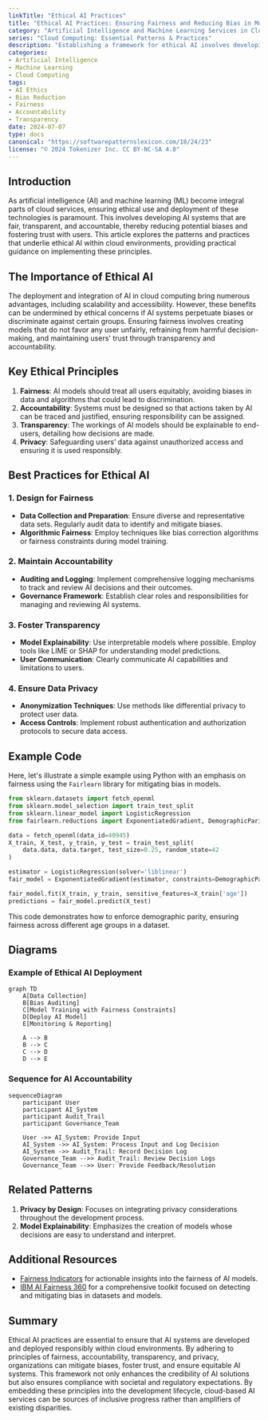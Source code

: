 ```yaml
---
linkTitle: "Ethical AI Practices"
title: "Ethical AI Practices: Ensuring Fairness and Reducing Bias in Models"
category: "Artificial Intelligence and Machine Learning Services in Cloud"
series: "Cloud Computing: Essential Patterns & Practices"
description: "Establishing a framework for ethical AI involves developing models that ensure fairness, accountability, and transparency, therefore reducing bias and promoting trust."
categories:
- Artificial Intelligence
- Machine Learning
- Cloud Computing
tags:
- AI Ethics
- Bias Reduction
- Fairness
- Accountability
- Transparency
date: 2024-07-07
type: docs
canonical: "https://softwarepatternslexicon.com/18/24/23"
license: "© 2024 Tokenizer Inc. CC BY-NC-SA 4.0"
---
```



## Introduction

As artificial intelligence (AI) and machine learning (ML) become integral parts of cloud services, ensuring ethical use and deployment of these technologies is paramount. This involves developing AI systems that are fair, transparent, and accountable, thereby reducing potential biases and fostering trust with users. This article explores the patterns and practices that underlie ethical AI within cloud environments, providing practical guidance on implementing these principles.

## The Importance of Ethical AI

The deployment and integration of AI in cloud computing bring numerous advantages, including scalability and accessibility. However, these benefits can be undermined by ethical concerns if AI systems perpetuate biases or discriminate against certain groups. Ensuring fairness involves creating models that do not favor any user unfairly, refraining from harmful decision-making, and maintaining users' trust through transparency and accountability.

## Key Ethical Principles

1. **Fairness**: AI models should treat all users equitably, avoiding biases in data and algorithms that could lead to discrimination.
2. **Accountability**: Systems must be designed so that actions taken by AI can be traced and justified, ensuring responsibility can be assigned.
3. **Transparency**: The workings of AI models should be explainable to end-users, detailing how decisions are made.
4. **Privacy**: Safeguarding users’ data against unauthorized access and ensuring it is used responsibly.

## Best Practices for Ethical AI

### 1. Design for Fairness

- **Data Collection and Preparation**: Ensure diverse and representative data sets. Regularly audit data to identify and mitigate biases.
- **Algorithmic Fairness**: Employ techniques like bias correction algorithms or fairness constraints during model training.

### 2. Maintain Accountability

- **Auditing and Logging**: Implement comprehensive logging mechanisms to track and review AI decisions and their outcomes.
- **Governance Framework**: Establish clear roles and responsibilities for managing and reviewing AI systems.

### 3. Foster Transparency

- **Model Explainability**: Use interpretable models where possible. Employ tools like LIME or SHAP for understanding model predictions.
- **User Communication**: Clearly communicate AI capabilities and limitations to users.

### 4. Ensure Data Privacy

- **Anonymization Techniques**: Use methods like differential privacy to protect user data.
- **Access Controls**: Implement robust authentication and authorization protocols to secure data access.

## Example Code

Here, let's illustrate a simple example using Python with an emphasis on fairness using the `Fairlearn` library for mitigating bias in models.

```python
from sklearn.datasets import fetch_openml
from sklearn.model_selection import train_test_split
from sklearn.linear_model import LogisticRegression
from fairlearn.reductions import ExponentiatedGradient, DemographicParity

data = fetch_openml(data_id=40945) 
X_train, X_test, y_train, y_test = train_test_split(
    data.data, data.target, test_size=0.25, random_state=42
)

estimator = LogisticRegression(solver='liblinear')
fair_model = ExponentiatedGradient(estimator, constraints=DemographicParity())

fair_model.fit(X_train, y_train, sensitive_features=X_train['age'])
predictions = fair_model.predict(X_test)

```

This code demonstrates how to enforce demographic parity, ensuring fairness across different age groups in a dataset.

## Diagrams

### Example of Ethical AI Deployment

```mermaid
graph TD
    A[Data Collection]
    B[Bias Auditing]
    C[Model Training with Fairness Constraints]
    D[Deploy AI Model]
    E[Monitoring & Reporting]
    
    A --> B
    B --> C
    C --> D
    D --> E
```

### Sequence for AI Accountability

```mermaid
sequenceDiagram
    participant User
    participant AI_System
    participant Audit_Trail
    participant Governance_Team

    User ->> AI_System: Provide Input
    AI_System ->> AI_System: Process Input and Log Decision
    AI_System ->> Audit_Trail: Record Decision Log
    Governance_Team -->> Audit_Trail: Review Decision Logs
    Governance_Team -->> User: Provide Feedback/Resolution
```

## Related Patterns

1. **Privacy by Design**: Focuses on integrating privacy considerations throughout the development process.
2. **Model Explainability**: Emphasizes the creation of models whose decisions are easy to understand and interpret.

## Additional Resources

- [Fairness Indicators](https://github.com/tensorflow/fairness-indicators) for actionable insights into the fairness of AI models.
- [IBM AI Fairness 360](https://aif360.mybluemix.net/) for a comprehensive toolkit focused on detecting and mitigating bias in datasets and models.

## Summary

Ethical AI practices are essential to ensure that AI systems are developed and deployed responsibly within cloud environments. By adhering to principles of fairness, accountability, transparency, and privacy, organizations can mitigate biases, foster trust, and ensure equitable AI systems. This framework not only enhances the credibility of AI solutions but also ensures compliance with societal and regulatory expectations. By embedding these principles into the development lifecycle, cloud-based AI services can be sources of inclusive progress rather than amplifiers of existing disparities.
